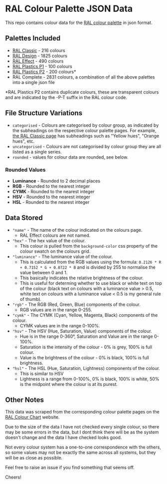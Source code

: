 # RAL Colour Palette JSON Data

This repo contains colour data for the [RAL colour palette](https://www.ralcolorchart.com/ral-colors) in json format.

## Palettes Included

- [RAL Classic](https://www.ralcolorchart.com/ral-classic) - 216 colours
- [RAL Design](https://www.ralcolorchart.com/ral-design) - 1825 colours
- [RAL Effect](https://www.ralcolorchart.com/ral-effect) - 490 colours
- [RAL Plastics P1](https://www.ralcolorchart.com/ral-plastics-p1) - 100 colours
- [RAL Plastics P2](https://www.ralcolorchart.com/ral-plastics-p1) - 200 colours*
- RAL Complete - 2831 colours, a combination of all the above palettes into a single json file

*RAL Plastics P2 contains duplicate colours, these are transparent colours and are indicated by the -P-T suffix in the RAL colour code.

## File Structure Variations

- `categorised` - Colours are categorised by colour group, as indicated by the subheadings on the respective colour palette pages. For example, [the RAL Classic page](https://www.ralcolorchart.com/ral-classic) has subheadings such as "Yellow hues", "Orange hues", etc.
- `uncategorised` - Colours are not categorised by colour group they are all listed as a single series.
- `rounded` - values for colour data are rounded, see below.

### Rounded Values

- **Luminance** - Rounded to 2 decimal places
- **RGB** - Rounded to the nearest integer
- **CYMK** - Rounded to the nearest integer
- **HSV** - Rounded to the nearest integer
- **HSL** - Rounded to the nearest integer

## Data Stored

- `"name"` - The name of the colour indicated on the colours page.
  - RAL Effect colours are not named.
- `"hex"` - The hex value of the colour.
  - This colour is pulled from the ```background-color``` css property of the colour swatch on the colours grid.
- `"luminance"` - The luminance value of the colour.
    - This is calculated from the RGB values using the formula: ```0.2126 * R + 0.7152 * G + 0.0722 * B``` and is divided by 255 to normalise the value between 0 and 1.
    - This basically indicates the relative brightness of the colour.
    - This is useful for determing whether to use black or white text on top of the colour (black text on colours with a luminance value > 0.5, white text on colours with a luminance value < 0.5 is my general rule of thumb).
- `"rgb"` - The RGB (Red, Green, Blue) components of the colour.
  - RGB values are in the range 0-255.
- `"cymk"` - The CYMK (Cyan, Yellow, Magenta, Black) components of the colour.
  - CYMK values are in the range 0-100%.
- `"hsv"` - The HSV (Hue, Saturation, Value) components of the colour.
  - Hue is in the range 0-360°, Saturation and Value are in the range 0-100%.
  - Saturation is the intensity of the colour - 0% is grey, 100% is full colour.
  - Value is the brightness of the colour - 0% is black, 100% is full brightness.
- `"hsl"` - The HSL (Hue, Saturation, Lightness) components of the colour.
  - This is similar to HSV
  - Lightness is a range from 0-100%, 0% is black, 100% is white, 50% is the midpoint where the colour is at its purest.

## Other Notes

This data was scraped from the corresponding colour palette pages on the [RAL Colour Chart](https://www.ralcolorchart.com/ral-colors) website.

Due to the size of the data I have not checked every single colour, so there may be some errors in the data, but I dont think there will be as the system doesn't change and the data I have checked looks good.

Not every colour system has a one-to-one correspondence with the others, so some values may not be exactly the same across all systems, but they will be as close as possible.

Feel free to raise an issue if you find something that seems off.

Cheers!